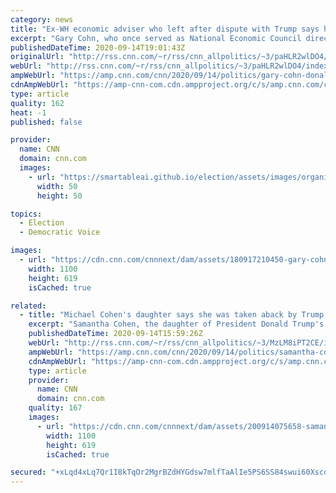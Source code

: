 ```yaml
---
category: news
title: "Ex-WH economic adviser who left after dispute with Trump says he's undecided about voting for him"
excerpt: "Gary Cohn, who once served as National Economic Council director before resigning over a dispute with President Donald Trump, said in a new interview he's still thinking of voting for his former boss.\n    \n"
publishedDateTime: 2020-09-14T19:01:43Z
originalUrl: "http://rss.cnn.com/~r/rss/cnn_allpolitics/~3/paHLR2wlDO4/index.html"
webUrl: "http://rss.cnn.com/~r/rss/cnn_allpolitics/~3/paHLR2wlDO4/index.html"
ampWebUrl: "https://amp.cnn.com/cnn/2020/09/14/politics/gary-cohn-donald-trump/index.html"
cdnAmpWebUrl: "https://amp-cnn-com.cdn.ampproject.org/c/s/amp.cnn.com/cnn/2020/09/14/politics/gary-cohn-donald-trump/index.html"
type: article
quality: 162
heat: -1
published: false

provider:
  name: CNN
  domain: cnn.com
  images:
    - url: "https://smartableai.github.io/election/assets/images/organizations/cnn.com-50x50.jpg"
      width: 50
      height: 50

topics:
  - Election
  - Democratic Voice

images:
  - url: "https://cdn.cnn.com/cnnnext/dam/assets/180917210450-gary-cohn-march-2018-super-tease.jpg"
    width: 1100
    height: 619
    isCached: true

related:
  - title: "Michael Cohen's daughter says she was taken aback by Trump's behavior toward her father"
    excerpt: "Samantha Cohen, the daughter of President Donald Trump's former lawyer, says she was taken aback by his behavior toward her father during a 2012 incident in which her father says Trump leered at her.\n    \n"
    publishedDateTime: 2020-09-14T15:59:26Z
    webUrl: "http://rss.cnn.com/~r/rss/cnn_allpolitics/~3/MzLM8iPT2CE/index.html"
    ampWebUrl: "https://amp.cnn.com/cnn/2020/09/14/politics/samantha-cohen-donald-trump-cnntv/index.html"
    cdnAmpWebUrl: "https://amp-cnn-com.cdn.ampproject.org/c/s/amp.cnn.com/cnn/2020/09/14/politics/samantha-cohen-donald-trump-cnntv/index.html"
    type: article
    provider:
      name: CNN
      domain: cnn.com
    quality: 167
    images:
      - url: "https://cdn.cnn.com/cnnnext/dam/assets/200914075658-samantha-cohen-super-tease.jpg"
        width: 1100
        height: 619
        isCached: true

secured: "+xLqd4xLq7Qr1I8kTqOr2MgrBZdHYGdsw7mlfTaAlIe5PS6SS84swui60XscdqkZElWKSvUZEzIJzLqKBxBSRQjkxXV0xMvfFvpe58YsEc8TqSW0cY2GpUgh7iLcxYhy7OmWtjXtVsdxASIJTJp1aE8wkxjmPqB9BkT+m4zdg8DqgA2thwuUbmBA1/TUxTZQDLXM0bh8TX1AXfFG6/52Vsi66aQLIR6ZoqgAMsmaZqdej0sxcSSVAPZpKb77R1W2xmHvF5Zs3HtLlO0ZmHoPrxz2OcU5/f+qx2phnMFPZumIarIAE0UYH0yLtnlPvIcSV0d0v1PUdBYuQMNl8pSxq056SMTndPfcnS/xmrMZypQ=;kRJXRZc/n3oBwTY0r05SxA=="
---
```



